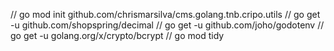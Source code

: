 
// go mod init github.com/chrismarsilva/cms.golang.tnb.cripo.utils
// go get -u github.com/shopspring/decimal
// go get -u github.com/joho/godotenv
// go get -u golang.org/x/crypto/bcrypt
// go mod tidy